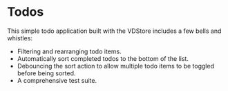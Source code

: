 # Todos

This simple todo application built with the VDStore includes a few bells and whistles:

* Filtering and rearranging todo items.
* Automatically sort completed todos to the bottom of the list.
* Debouncing the sort action to allow multiple todo items to be toggled before being sorted.
* A comprehensive test suite.
